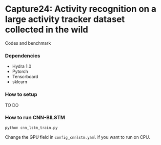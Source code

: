 # Capture24: Activity recognition on a large activity tracker dataset collected in the wild

Codes and benchmark

### Dependencies
* Hydra 1.0
* Pytorch
* Tensorboard
* sklearn


### How to setup
TO DO 

### How to run CNN-BILSTM
```python
python cnn_lstm_train.py 
```
Change the GPU field in `config_cnnlstm.yaml` if you want to run on CPU.
